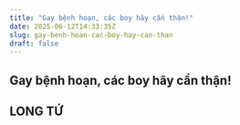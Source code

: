 ```yaml
---
title: "Gay bệnh hoạn, các boy hãy cẩn thận!"
date: 2025-06-12T14:33:35Z
slug: gay-benh-hoan-cac-boy-hay-can-than
draft: false
---
```


## Gay bệnh hoạn, các boy hãy cẩn thận!

## LONG TỨ

